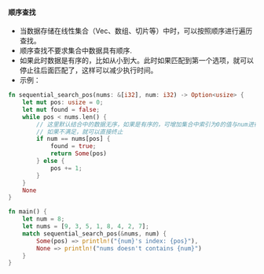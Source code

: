 #### 顺序查找

- 当数据存储在线性集合（Vec、数组、切片等）中时，可以按照顺序进行遍历查找。
- 顺序查找不要求集合中数据具有顺序.
- 如果此时数据是有序的，比如从小到大。此时如果匹配到第一个选项，就可以停止往后面匹配了，这样可以减少执行时间。
- 示例：

``` rust
fn sequential_search_pos(nums: &[i32], num: i32) -> Option<usize> {
    let mut pos: usize = 0;
    let mut found = false;
    while pos < nums.len() {
        // 这里默认结合中的数据无序，如果是有序的，可增加集合中索引为0的值与num进行大小比对，
        // 如果不满足，就可以直接终止
        if num == nums[pos] {
            found = true;
            return Some(pos)
        } else {
            pos += 1;
        }
    }
    None
}

fn main() {
    let num = 8;
    let nums = [9, 3, 5, 1, 8, 4, 2, 7];
    match sequential_search_pos(&nums, num) {
        Some(pos) => println!("{num}'s index: {pos}"),
        None => println!("nums doesn't contains {num}")
    }
}
```